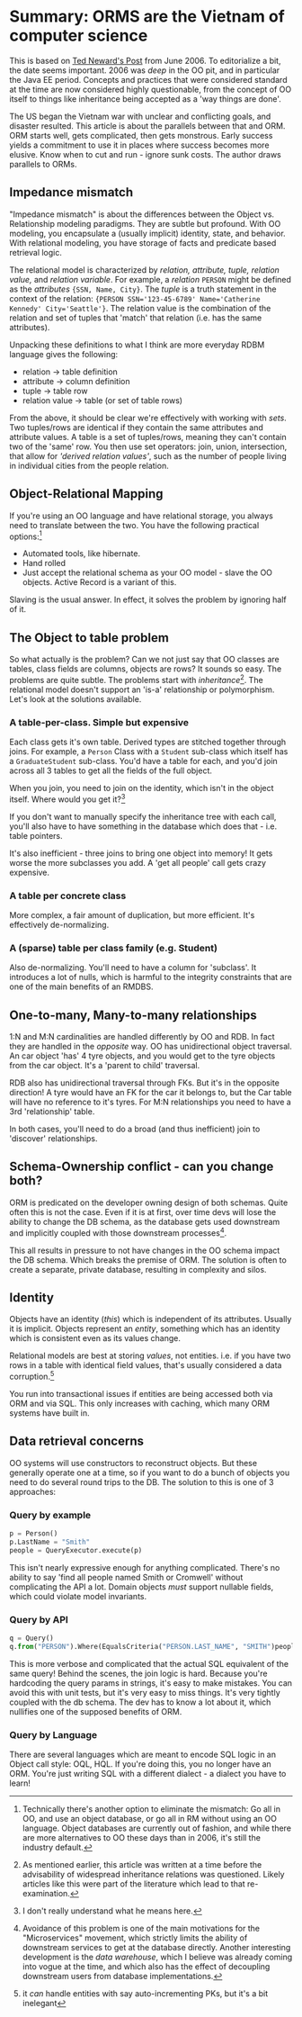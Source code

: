 # Summary: ORMS are the Vietnam of computer science

This is based on [Ted Neward's Post](http://blogs.tedneward.com/post/the-vietnam-of-computer-science/) from June 2006. To editorialize a bit, the date seems important. 2006 was _deep_ in the OO pit, and in particular the Java EE period. Concepts and practices that were considered standard at the time are now considered highly questionable, from the concept of OO itself to things like inheritance being accepted as a 'way things are done'.

The US began the Vietnam war with unclear and conflicting goals, and disaster resulted. This article is about the parallels between that and ORM. ORM starts well, gets complicated, then gets monstrous. Early success yields a commitment to use it in places where success becomes more elusive. Know when to cut and run - ignore sunk costs. The author draws parallels to ORMs.

## Impedance mismatch

"Impedance mismatch" is about the differences between the Object vs. Relationship modeling paradigms. They are subtle but profound. With OO modeling, you encapsulate a (usually implicit) identity, state, and behavior. With relational modeling, you have storage of facts and predicate based retrieval logic.

The relational model is characterized by _relation, attribute, tuple, relation value,_ and _relation variable_. For example, a _relation_ `PERSON` might be defined as the _attributes_ `{SSN, Name, City}`. The _tuple_ is a truth statement in the context of the relation: `{PERSON SSN='123-45-6789' Name='Catherine Kennedy' City='Seattle'}`. The relation value is the combination of the relation and set of tuples that 'match' that relation (i.e. has the same attributes).

Unpacking these definitions to what I think are more everyday RDBM language gives the following:

* relation -> table definition
* attribute -> column definition
* tuple -> table row
* relation value -> table (or set of table rows)

From the above, it should be clear we're effectively with working with _sets_. Two tuples/rows are identical if they contain the same attributes and attribute values. A table is a set of tuples/rows, meaning they can't contain two of the 'same' row. You then use set operators: join, union, intersection, that allow for _'derived relation values'_, such as the number of people living in individual cities from the people relation.

## Object-Relational Mapping
If you're using an OO language and have relational storage, you always need to translate between the two. You have the following practical options:[^1]

[^1]: Technically there's another option to eliminate the mismatch: Go all in OO, and use an object database, or go all in RM without using an OO language. Object databases are currently out of fashion, and while there are more alternatives to OO these days than in 2006, it's still the industry default.

* Automated tools, like hibernate.
* Hand rolled
* Just accept the relational schema as your OO model - slave the OO objects. Active Record is a variant of this.

Slaving is the usual answer. In effect, it solves the problem by ignoring half of it. 

## The Object to table problem

So what actually is the problem? Can we not just say that OO classes are tables, class fields are columns, objects are rows? It sounds so easy. The problems are quite subtle. The problems start with _inheritance_[^2]. The relational model doesn't support an 'is-a' relationship or polymorphism. Let's look at the solutions available.

[^2]: As mentioned earlier, this article was written at a time before the advisability of widespread inheritance relations was questioned. Likely articles like this were part of the literature which lead to that re-examination.

### A table-per-class. Simple but expensive

Each class gets it's own table. Derived types are stitched together through joins. For example, a `Person` Class with a `Student` sub-class which itself has a `GraduateStudent` sub-class. You'd have a table for each, and you'd join across all 3 tables to get all the fields of the full object.

When you join, you need to join on the identity, which isn't in the object itself. Where would you get it?[^3]

[^3]: I don't really understand what he means here.

If you don't want to manually specify the inheritance tree with each call, you'll also have to have something in the database which does that - i.e. table pointers.

It's also inefficient - three joins to bring one object into memory! It gets worse the more subclasses you add. A 'get all people' call gets crazy expensive.

### A table per concrete class

More complex, a fair amount of duplication, but more efficient. It's effectively de-normalizing.

### A (sparse) table per class family (e.g. Student)

Also de-normalizing. You'll need to have a column for 'subclass'. It introduces a lot of nulls, which is harmful to the integrity constraints that are one of the main benefits of an RMDBS.

## One-to-many, Many-to-many relationships 

1:N and M:N cardinalities are handled differently by OO and RDB. In fact they are handled in the _opposite_ way. OO has unidirectional object traversal. An car object 'has' 4 tyre objects, and you would get to the tyre objects from the car object. It's a 'parent to child' traversal.

RDB also has unidirectional traversal through FKs. But it's in the opposite direction! A tyre would have an FK for the car it belongs to, but the Car table will have no reference to it's tyres. For M:N relationships you need to have a 3rd 'relationship' table.

In both cases, you'll need to do a broad (and thus inefficient) join to 'discover' relationships.

## Schema-Ownership conflict - can you change both?

ORM is predicated on the developer owning design of both schemas. Quite often this is not the case. Even if it is at first, over time devs will lose the ability to change the DB schema, as the database gets used downstream and implicitly coupled with those downstream processes[^4].

[^4]: Avoidance of this problem is one of the main motivations for the "Microservices" movement, which strictly limits the ability of downstream services to get at the database directly. Another interesting development is the _data warehouse_, which I believe was already coming into vogue at the time, and which also has the effect of decoupling downstream users from database implementations.

This all results in pressure to not have changes in the OO schema impact the DB schema. Which breaks the premise of ORM. The solution is often to create a separate, private database, resulting in complexity and silos.

## Identity

Objects have an identity (_this_) which is independent of its attributes. Usually it is implicit. Objects represent an _entity_, something which has an identity which is consistent even as its values change.

Relational models are best at storing _values_, not entities. i.e. if you have two rows in a table with identical field values, that's usually considered a data corruption.[^5]

[^5]: it _can_ handle entities with say auto-incrementing PKs, but it's a bit inelegant

You run into transactional issues if entities are being accessed both via ORM and via SQL. This only increases with caching, which many ORM systems have built in.

## Data retrieval concerns

OO systems will use constructors to reconstruct objects. But these generally operate one at a time, so if you want to do a bunch of objects you need to do several round trips to the DB. The solution to this is one of 3 approaches:

### Query by example

```python
p = Person()
p.LastName = "Smith"
people = QueryExecutor.execute(p)
```

This isn't nearly expressive enough for anything complicated. There's no ability to say 'find all people named Smith or Cromwell' without complicating the API a lot. Domain objects _must_ support nullable fields, which could violate model invariants.

### Query by API

```python
q = Query()
q.from("PERSON").Where(EqualsCriteria("PERSON.LAST_NAME", "SMITH")people = QueryExecutor.execute(q)
```

This is more verbose and complicated that the actual SQL equivalent of the same query! Behind the scenes, the join logic is hard. Because you're hardcoding the query params in strings, it's easy to make mistakes. You can avoid this with unit tests, but it's very easy to miss things. It's very tightly coupled with the db schema. The dev has to know a lot about it, which nullifies one of the supposed benefits of ORM.

### Query by Language

There are several languages which are meant to encode SQL logic in an Object call style: OQL, HQL. If you're doing this, you no longer have an ORM. You're just writing SQL with a different dialect - a dialect you have to learn!
